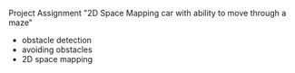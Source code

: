 Project Assignment "2D Space Mapping car with ability to move through a maze"
- obstacle detection
- avoiding obstacles
- 2D space mapping
